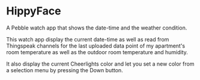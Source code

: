 HippyFace
=========

A Pebble watch app that shows the date-time and the weather condition.

This watch app display the current date-time as well as read from Thingspeak channels for the last uploaded data point of my apartment's room temperature as well as the outdoor room temperature and humidity.

It also display the current Cheerlights color and let you set a new color from a selection menu by pressing the Down button.


